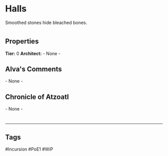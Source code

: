# Halls
Smoothed stones hide bleached bones.

#
## Properties
**Tier:** 0
**Architect:** - None -
## Alva's Comments
\- None -
## Chronicle of Atzoatl
\- None -

#
---
## Tags
#Incursion 
#PoE1 
#WiP 